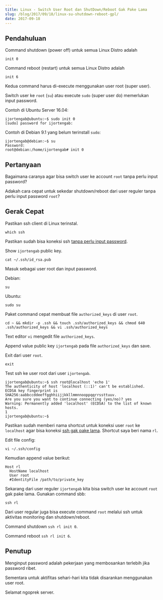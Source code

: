 ```yaml
---
title: Linux - Switch User Root dan ShutDown/Reboot Gak Pake Lama
slug: /blog/2017/09/18/linux-su-shutdown-reboot-gpl/
date: 2017-09-18
---
```


## Pendahuluan

Command shutdown (power off) untuk semua Linux Distro adalah

```
init 0
```

Command reboot (restart) untuk semua Linux Distro adalah

```
init 6
```

Kedua command harus di-execute menggunakan user root (super user). 

Switch user ke `root` (`su`) atau execute `sudo` (super user do) memerlukan
input password.

Contoh di Ubuntu Server 16.04:

```
ijortengab@ubuntu:~$ sudo init 0
[sudo] password for ijortengab:
```

Contoh di Debian 9.1 yang belum terinstall `sudo`:

```
ijortengab@debian:~$ su
Password:
root@debian:/home/ijortengab# init 0
```

## Pertanyaan

Bagaimana caranya agar bisa switch user ke account `root` tanpa perlu input
password?

Adakah cara cepat untuk sekedar shutdown/reboot dari user reguler tanpa perlu
input password `root`?

## Gerak Cepat

Pastikan ssh client di Linux terinstal.

```
which ssh
```

Pastikan sudah bisa koneksi ssh [tanpa perlu input password][1].

Show `ijortengab` public key.

```
cat ~/.ssh/id_rsa.pub
```

Masuk sebagai user root dan input password.

Debian:

```
su
```

Ubuntu:

```
sudo su
```

Paket command cepat membuat file `authorized_keys` di user `root`.

```
cd ~ && mkdir -p .ssh && touch .ssh/authorized_keys && chmod 640 .ssh/authorized_keys && vi .ssh/authorized_keys
```

Text editor `vi` mengedit file `authorized_keys`.

Append value public key `ijortengab` pada file `authorized_keys` dan save.

Exit dari user `root`.

```
exit
```

Test ssh ke user root dari user `ijortengab`.

```
ijortengab@ubuntu:~$ ssh root@localhost 'echo 1'
The authenticity of host 'localhost (::1)' can't be established.
ECDSA key fingerprint is SHA256:aabbccddeeffgghhiijjkkllmmnnooppqqrrssttuuv.
Are you sure you want to continue connecting (yes/no)? yes
Warning: Permanently added 'localhost' (ECDSA) to the list of known hosts.
1
ijortengab@ubuntu:~$
```

Pastikan sudah memberi nama shortcut untuk koneksi user `root` ke `localhost`
agar bisa koneksi [ssh gak pake lama][2]. Shortcut saya beri nama `rl`.

Edit file config:

```
vi ~/.ssh/config
```

Kemudian append value berikut:

```
Host rl
  HostName localhost
  User root
  #IdentityFile /path/to/private_key
```

Sekarang dari user reguler `ijortengab` kita bisa switch user ke account `root`
gak pake lama. Gunakan command sbb:

```
ssh rl
```

Dari user regular juga bisa execute command `root` melalui ssh untuk aktivitas
monitoring dan shutdown/reboot.

Command shutdown `ssh rl init 0`.

Command reboot `ssh rl init 6`.

## Penutup

Menginput password adalah pekerjaan yang membosankan terlebih jika password
ribet.

Sementara untuk aktifitas sehari-hari kita tidak disarankan menggunakan user
root.

Selamat ngoprek server.

[1]: /blog/2017/09/14/ssh-key-server-2/
[2]: /blog/2017/09/15/ssh-gpl/